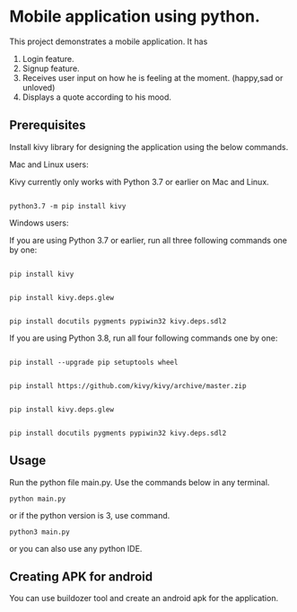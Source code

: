 # Mobile application using python.

This project demonstrates a mobile application. It has
1. Login feature.
2. Signup feature.
3. Receives user input on how he is feeling at the moment. (happy,sad or unloved)
4. Displays a quote according to his mood.

## Prerequisites

Install kivy library for designing the application using the below commands.

Mac and Linux users:

Kivy currently only works with Python 3.7 or earlier on Mac and Linux.

````

python3.7 -m pip install kivy

````

Windows users:

If you are using Python 3.7 or earlier, run all three following commands one by one:

````

pip install kivy

````

````

pip install kivy.deps.glew

````

````

pip install docutils pygments pypiwin32 kivy.deps.sdl2

````

If you are using Python 3.8, run all four following commands one by one:

````

pip install --upgrade pip setuptools wheel

````

````

pip install https://github.com/kivy/kivy/archive/master.zip

````

````

pip install kivy.deps.glew

````

````

pip install docutils pygments pypiwin32 kivy.deps.sdl2

````

## Usage

Run the python file main.py. Use the commands below in any terminal.

````
python main.py

````
or if the python version is 3, use command.

````
python3 main.py

````
or you can also use any python IDE.

## Creating APK for android

You can use buildozer tool and create an android apk for the application.